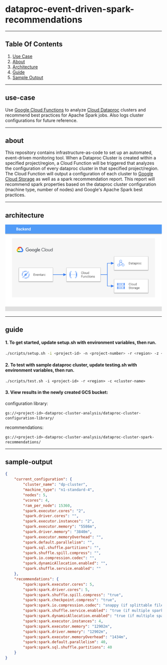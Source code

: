 # dataproc-event-driven-spark-recommendations

----

## Table Of Contents

1. [Use Case](#use-case)
2. [About](#about)
3. [Architecture](#architecture)
4. [Guide](#guide)
5. [Sample Output](#sample-output)

----

## use-case

Use [Google Cloud Functions](https://cloud.google.com/functions) to analyze [Cloud Dataproc](https://cloud.google.com/dataproc) clusters and recommend best practices for Apache Spark jobs.  Also logs cluster configurations for future reference.

----

## about

This repository contains infrastructure-as-code to set up an automated, event-driven monitoring tool.  When a Dataproc Cluster is created within a specified project/region, a Cloud Function will be triggered that analyzes the configuration of every dataproc cluster in that specified project/region.  The Cloud Function will output a configuration of each cluster to [Google Cloud Storage](https://cloud.google.com/storage) as well as a spark recommendation report.  This report will recommend spark properties based on the dataproc cluster configuration (machine type, number of nodes) and Google's Apache Spark best practices.

----

## architecture

![Stack-Resources](images/architecture.png)

----

## guide


#### 1. To get started, update setup.sh with environment variables, then run.

```bash
./scripts/setup.sh -i <project-id> -n <project-number> -r <region> -z <zone>
```

#### 2. To test with sample dataproc cluster, update testing.sh with environment variables, then run.

```
./scripts/test.sh -i <project-id> -r <region> -c <cluster-name>
```

#### 3. View results in the newly created GCS bucket:

configuration library:

```
gs://<project-id>-dataproc-cluster-analysis/dataproc-cluster-configuration-library/
```

recommendations:

```
gs://<project-id>-dataproc-cluster-analysis/dataproc-cluster-spark-recommendations/
```

----

## sample-output

```json
{
    "current_configuration": {
        "cluster_name": "dp-cluster",
        "machine_type": "n1-standard-4",
        "nodes": 5,
        "vcores": 4,
        "ram_per_node": 15360,
        "spark.executor.cores": "2",
        "spark.driver.cores": "",
        "spark.executor.instances": "2",
        "spark.executor.memory": "5586m",
        "spark.driver.memory": "3840m",
        "spark.executor.memoryOverhead": "",
        "spark.default.parallelism": "",
        "spark.sql.shuffle.partitions": "",
        "spark.shuffle.spill.compress": "",
        "spark.io.compression.codec": "",
        "spark.dynamicAllocation.enabled": "",
        "spark.shuffle.service.enabled": ""
    },
    "recommendations": {
        "spark:spark.executor.cores": 5,
        "spark:spark.driver.cores": 5,
        "spark:spark.shuffle.spill.compress": "true",
        "spark:spark.checkpoint.compress": "true",
        "spark:spark.io.compression.codec": "snappy (if splittable files), lz4 (otherwise)",
        "spark:spark.shuffle.service.enabled": "true (if multiple spark apps on cluster), false (otherwise)",
        "spark:spark.dynamicAllocation.enabled": "true (if multiple spark apps on cluster), false (otherwise)",
        "spark:spark.executor.instances": 4,
        "spark:spark.executor.memory": "12902m",
        "spark:spark.driver.memory": "12902m",
        "spark:spark.executor.memoryOverhead": "1434m",
        "spark:spark.default.parallelism": 40,
        "spark:spark.sql.shuffle.partitions": 40
    }
}
```
